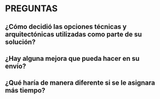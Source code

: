 # PREGUNTAS
## ¿Cómo decidió las opciones técnicas y arquitectónicas utilizadas como parte de su solución?

## ¿Hay alguna mejora que pueda hacer en su envío?

## ¿Qué haría de manera diferente si se le asignara más tiempo?
